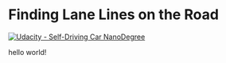 # **Finding Lane Lines on the Road** 
[![Udacity - Self-Driving Car NanoDegree](https://s3.amazonaws.com/udacity-sdc/github/shield-carnd.svg)](https://github.com/uxvii/udacity_self_driving_Car/blob/master/CarND-LaneLines-P1/results/solidYellowCurve.jpg)

hello world!
